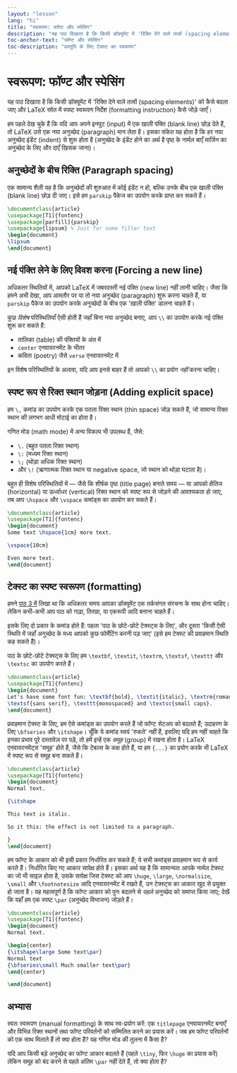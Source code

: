 ```yaml
---
layout: "lesson"
lang: "hi"
title: "स्वरूपण: फॉण्ट और स्पेसिंग"
description: "यह पाठ दिखाता है कि किसी डॉक्यूमेंट में 'रिक्ति देने वाले तत्वों (spacing elements)' को कैसे बदला जाए और LaTeX स्रोत में स्पष्ट स्वरूपण निर्देश (formatting instruction) कैसे जोड़े जाएँ।"
toc-anchor-text: "फॉण्ट और स्पेसिंग"
toc-description: "प्रस्तुति के लिए टेक्स्ट का स्वरूपण"
---
```


# स्वरूपण: फॉण्ट और स्पेसिंग

<span class="summary">यह पाठ दिखाता है कि किसी डॉक्यूमेंट में 'रिक्ति देने वाले तत्वों (spacing elements)' को कैसे बदला जाए और LaTeX स्रोत में स्पष्ट स्वरूपण निर्देश (formatting instruction) कैसे जोड़े जाएँ।</span>

हम पहले देख चुके हैं कि यदि आप अपने इनपुट (input) में एक खाली पंक्ति (blank line) छोड़ देते हैं, तो LaTeX उसे एक नया अनुच्छेद (paragraph) मान लेता है। इसका संकेत यह होता है कि हर नया अनुच्छेद इंडेंट (indent) से शुरू होता है (अनुच्छेद के इंडेंट होने का अर्थ है पृष्ठ के नार्मल बाएँ मार्जिन का अनुच्छेद के लिए और दाएँ खिसक जाना)।



## अनुच्छेदों के बीच रिक्ति (Paragraph spacing)
एक सामान्य शैली यह है कि अनुच्छेदों की शुरुआत में कोई इंडेंट न हो, बल्कि उनके बीच एक खाली पंक्ति (blank line) छोड़ दी जाए। इसे हम `parskip` पैकेज का उपयोग करके प्राप्त कर सकते हैं।

```latex
\documentclass{article}
\usepackage[T1]{fontenc}
\usepackage[parfill]{parskip}
\usepackage{lipsum} % Just for some filler text
\begin{document}
\lipsum
\end{document}
```


## नई पंक्ति लेने के लिए विवश करना (Forcing a new line)

अधिकतर स्थितियों में, आपको LaTeX में जबरदस्ती नई पंक्ति (new line) नहीं लानी चाहिए। जैसा कि हमने अभी देखा, आप आमतौर पर या तो नया अनुच्छेद (paragraph) शुरू करना चाहते हैं, या `parskip` पैकेज का उपयोग करके अनुच्छेदों के बीच एक 'खाली पंक्ति' डालना चाहते हैं।

कुछ _विशेष_ परिस्थितियाँ ऐसी होती हैं जहाँ बिना नया अनुच्छेद बनाए, आप `\\` का उपयोग करके नई पंक्ति शुरू कर सकते हैं:

- तालिका (table) की पंक्तियों के अंत में  
- `center` एनवायरनमेंट के भीतर  
- कविता (poetry) जैसे `verse` एनवायरनमेंट में  

इन विशेष परिस्थितियों के अलावा, यदि आप इनसे बाहर हैं तो आपको `\\` का प्रयोग _नहीं_ करना चाहिए।



## स्पष्ट रूप से रिक्त स्थान जोड़ना (Adding explicit space)

हम `\,` कमांड का उपयोग करके एक पतला रिक्त स्थान (thin space) जोड़ सकते हैं, जो सामान्य रिक्त स्थान की लगभग आधी मोटाई का होता है।

गणित मोड (math mode) में अन्य विकल्प भी उपलब्ध हैं, जैसे:  
- `\.` (बहुत पतला रिक्त स्थान)  
- `\:` (मध्यम रिक्त स्थान)  
- `\;` (थोड़ा अधिक रिक्त स्थान)  
- और `\!` (ऋणात्मक रिक्त स्थान या negative space, जो स्थान को थोड़ा घटाता है)।

बहुत ही विशेष परिस्थितियों में — जैसे कि शीर्षक पृष्ठ (title page) बनाते समय — या आपको क्षैतिज (horizontal) या ऊर्ध्वाधर (vertical) रिक्त स्थान को स्पष्ट रूप से जोड़ने की आवश्यकता हो जाए, तब आप `\hspace` और `\vspace` कमांड्स का उपयोग कर सकते हैं।


```latex
\documentclass{article}
\usepackage[T1]{fontenc}
\begin{document}
Some text \hspace{1cm} more text.

\vspace{10cm}

Even more text.
\end{document}
```

## टेक्स्ट का स्पष्ट स्वरूपण (formatting)

हमने [पाठ 3 में](lesson-03) लिखा था कि अधिकतर समय आपका डॉक्यूमेंट एक तर्कसंगत संरचना के साथ होना चाहिए। लेकिन कभी-कभी आप पाठ को गाढ़ा, तिरछा, या एकरूपी आदि बनाना चाहते हैं।

इसके लिए दो प्रकार के कमांड होते हैं: पहला 'पाठ के छोटे-छोटे टेक्स्ट्स के लिए', और दूसरा 'किसी ऐसी स्थिति में जहाँ अनुच्छेद के मध्य आपको कुछ फोर्मेटिंग करनी पड़ जाए' (इसे हम टेक्स्ट की प्रवाहमान स्थिति कह सकते हैं)।

पाठ के छोटे-छोटे टेक्स्ट्स के लिए हम `\textbf`, `\textit`, `\textrm`, `\textsf`, `\texttt` और `\textsc` का उपयोग करते हैं।

```latex
\documentclass{article}
\usepackage[T1]{fontenc}
\begin{document}
Let's have some font fun: \textbf{bold}, \textit{italic}, \textrm{roman},
\textsf{sans serif}, \texttt{monospaced} and \textsc{small caps}.
\end{document}
```

प्रवाहमान टेक्स्ट के लिए, हम ऐसे कमांड्स का उपयोग करते हैं जो फॉण्ट सेटअप को बदलते हैं; उदाहरण के लिए `\bfseries` और `\itshape`। चूँकि ये कमांड स्वयं 'रुकते' नहीं हैं, इसलिए यदि हम नहीं चाहते कि इनका प्रभाव पूरे दस्तावेज़ पर पड़े, तो हमें इन्हें एक _समूह_ (group) में रखना होता है। LaTeX एनवायरनमेंट्स 'समूह' होते हैं, जैसे कि टेबल्स के कक्ष होते हैं, या हम `{...}` का प्रयोग करके भी LaTeX में स्पष्ट रूप से समूह बना सकते हैं।

```latex
\documentclass{article}
\usepackage[T1]{fontenc}
\begin{document}
Normal text.

{\itshape

This text is italic.

So it this: the effect is not limited to a paragraph.

}
\end{document}
```

हम फॉण्ट के आकार को भी इसी प्रकार निर्धारित कर सकते हैं; ये सभी कमांड्स प्रवाहमान रूप से कार्य करते हैं। निर्धारित किए गए आकार सापेक्ष होते हैं। इसका अर्थ यह है कि सामान्यतः आपके नार्मल टेक्स्ट का जो भी साइज़ होता है, उसके सापेक्ष जिस टेक्स्ट को आप `\huge`, `\large`, `\normalsize`, `\small` और `\footnotesize` आदि एनवायरनमेंट में रखते हैं, उन टेक्स्ट्स का आकार खुद से प्रयुक्त हो जाता है। यह महत्वपूर्ण है कि फॉण्ट आकार को पुनः बदलने से _पहले_ अनुच्छेद को समाप्त किया जाए; देखें कि यहाँ हम एक स्पष्ट `\par` (अनुच्छेद विभाजन) जोड़ते हैं।

```latex
\documentclass{article}
\usepackage[T1]{fontenc}
\begin{document}
Normal text.

\begin{center}
{\itshape\large Some text\par}
Normal text
{\bfseries\small Much smaller text\par}
\end{center}

\end{document}
```


## अभ्यास

स्वतः स्वरूपण (manual formatting) के साथ स्व-प्रयोग करें: एक `titlepage` एनवायरनमेंट बनाएँ और विभिन्न रिक्त स्थानों तथा फॉण्ट परिवर्तनों को सम्मिलित करने का प्रयास करें। जब हम फॉण्ट परिवर्तनों को एक साथ मिलाते हैं तो क्या होता है? यह गणित मोड की तुलना में कैसा है?

यदि आप किसी बड़े अनुच्छेद का फॉण्ट आकार बदलते हैं (पहले `\tiny`, फिर `\huge` का प्रयास करें) लेकिन समूह को बंद करने से पहले अंतिम `\par` नहीं देते हैं, तो क्या होता है?
